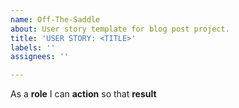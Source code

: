 ```yaml
---
name: Off-The-Saddle
about: User story template for blog post project.
title: 'USER STORY: <TITLE>'
labels: ''
assignees: ''

---
```


As a **role** I can **action** so that **result**
